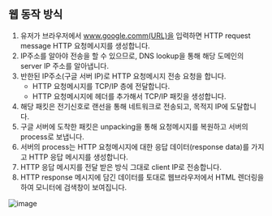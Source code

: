 ## 웹 동작 방식

1. 유저가 브라우저에서 www.google.comm(URL)을 입력하면 HTTP request message HTTP 요청메시지를 생성합니다.
2. IP주소를 알아야 전송을 할 수 있으므로, DNS lookup을 통해 해당 도메인의 server IP 주소를 알아냅니다.
3. 반한된 IP주소(구글 서버 IP)로 HTTP 요청메시지 전송 요청을 합니다.
   - HTTP 요청메시지를 TCP/IP 층에 전달합니다.
   - HTTP 요청메시지에 헤더를 추가해서 TCP/IP 패킷을 생성합니다.
4. 해당 패킷은 전기신호로 랜선을 통해 네트워크로 전송되고, 목적지 IP에 도달합니다.
5. 구글 서버에 도착한 패킷은 unpacking을 통해 요청메시지를 복원하고 서버의 process로 보냅니다.
6. 서버의 process는 HTTP 요청메시지에 대한 응답 데이터(response data)를 가지고 HTTP 응답 메시지를 생성합니다.
7. HTTP 응답 메시지를 전달 받은 방식 그대로 client IP로 전송합니다.
8. HTTP response 메시지에 담긴 데이터를 토대로 웹브라우저에서 HTML 렌더링을 하여 모니터에 검색창이 보여집니다.


![image](https://github.com/acrnm148/CS_STUDY/assets/67724306/8f2c6c1e-3605-4ae2-b770-ec03a8e6590b)





